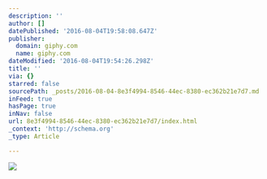 ```yaml
---
description: ''
author: []
datePublished: '2016-08-04T19:58:08.647Z'
publisher:
  domain: giphy.com
  name: giphy.com
dateModified: '2016-08-04T19:54:26.298Z'
title: ''
via: {}
starred: false
sourcePath: _posts/2016-08-04-8e3f4994-8546-44ec-8380-ec362b21e7d7.md
inFeed: true
hasPage: true
inNav: false
url: 8e3f4994-8546-44ec-8380-ec362b21e7d7/index.html
_context: 'http://schema.org'
_type: Article

---
```

![](https://media.giphy.com/media/Aw0U6beN2VkyY/giphy.gif)